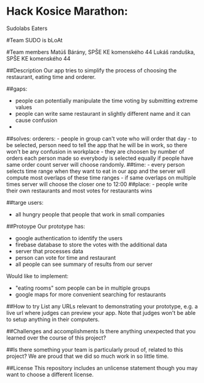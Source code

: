 # Hack Kosice Marathon: 
Sudolabs Eaters

#Team
SUDO is bLoAt

#Team members
Matúš Bárány, SPŠE KE komenského 44
Lukáš randuška, SPŠE KE komenského 44

##Description
Our app tries to simplify the process of choosing the restaurant, eating time and orderer.

##gaps:
  - people can potentially manipulate the time voting by submitting extreme values
  - people can write same restaurant in slightly different name and it can cause confusion 
  - 
##solves:
  orderers:
    - people in group can't vote who will order that day
    - to be selected, person need to tell the app that he will be in work, so there won't be any confusion in workplace
    - they are choosen by number of orders each person made so everybody is selected equally if people have same order count server will choose randomly.
##time:
    - every person selects time range when they want to eat in our app and the server will compute most overlaps of these time ranges
    - if same overlaps on multiple times server will choose the closer one to 12:00 
##place:
    - people write their own restaurants and most votes for restaurants wins

##targe users:
  - all hungry people that people that work in small companies


##Protoype
Our prototype has:
 - google authentication to identify the users
 - firebase database to store the votes with the additional data
 - server that processes data
 - person can vote for time and restaurant
 - all people can see summary of results from our server

Would like to implement:
 - "eating rooms" som people can be in multiple groups
 - google maps for more convenient searching for restaurants

##How to try
List any URLs relevant to demonstrating your prototype, e.g. a live url where judges can preview your app. Note that judges won't be able to setup anything in their computers.

##Challenges and accomplishments
Is there anything unexpected that you learned over the course of this project?

##Is there something your team is particularly proud of, related to this project?
We are proud that we did so much work in so little time.


##License
This repository includes an unlicense statement though you may want to choose a different license.
